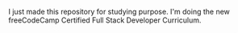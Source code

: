 I just made this repository for studying purpose. I'm doing the new freeCodeCamp Certified Full Stack Developer Curriculum.